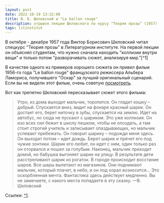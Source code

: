 ```yaml
---
layout: post
date: 2022-10-19 13:32:00
title: В. Б. Шкловский и "Le ballon rouge"
description: отрывок лекции Шкловского по курсу "Теория прозы" (1957)
tags: litinstitut
---
```

В октябре - декабре 1957 года Виктор Борисович Шкловский читал спецкурс "Теория прозы" в Литературном институте. На первой лекции он объяснял студентам, что нужно сначала находить "коллизии внутри вещи" и только потом "разворачивать сюжет, анализируя мир."[^1]

В качестве одного из примеров хорошего сюжета он привел фильм 1956-го года "Le ballon rouge" французского режиссера Альбера Ламориса, получившего "Оскар" за лучший оригинальный сценарий. Если вы не видели этот фильм, очень советую [посмотреть](https://www.youtube.com/watch?v=VexKSRKoWQY).

Вот как трепетно Шкловский пересказывает сюжет этого фильма: 
<blockquote>
  Утро, из дома выходит мальчик, торопится. Он гладит кошку – добрый. Спускается вниз, видит на фонаре красный шарик. Он достает его, берет ниточку в зубы, спускается на землю. Идет на автобус, но сюда не пускают с шариком. Это уже коллизия. Он изо всех сил бежит в школу пешком, чтобы не опоздать, а там стоит строгий учитель и записывает опаздывающих, но мальчик успевает прибежать. Он говорит шарику – подожди меня здесь. Он выходит потом – идет дождь. Берет шарик и прячет его под чужие зонтики. Шарик его любит, он идет с ним, один только раз он оторвался и пошел за голубым. Наконец, мальчик приходит домой, но бабушка выгоняет шарик на улицу. В результате дети расстреливают шарик из рогаток. В городе происходит восстание шаров. Все шары вылетают из магазинов. Они поднимают мальчик, который плачет, в небо, и он под хорал возносится… Это оскорбленная мечта. Фантастика здесь действует медленно. Вы не замечаете, с какого места попадаете в эту сказку. 
        —В. Шкловский
</blockquote>

Ссылки:
[^1](Л62).

